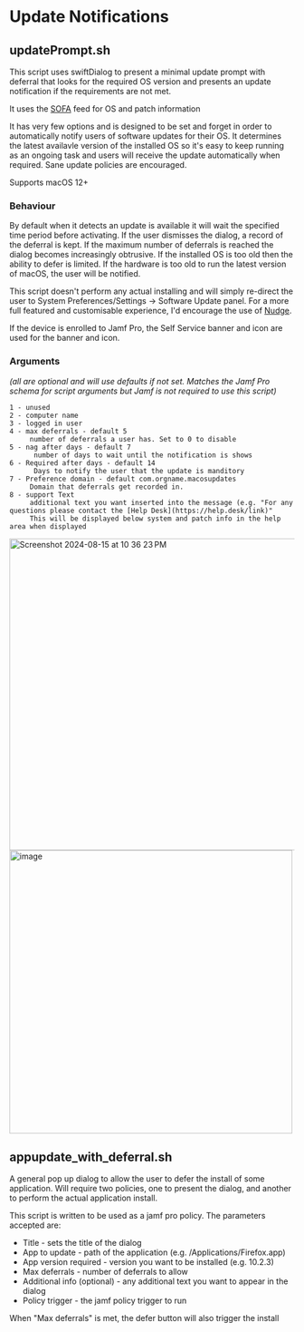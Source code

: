 # Update Notifications

## updatePrompt.sh

This script uses swiftDialog to present a minimal update prompt with deferral that looks for the required OS version and presents an update notification if the requirements are not met.

It uses the [SOFA](https://sofa.macadmins.io) feed for OS and patch information 

It has very few options and is designed to be set and forget in order to automatically notify users of software updates for their OS. It determines the latest availavle version of the installed OS so it's easy to keep running as an ongoing task and users will receive the update automatically when required. Sane update policies are encouraged.

Supports macOS 12+

### Behaviour

By default when it detects an update is available it will wait the specified time period before activating. If the user dismisses the dialog, a record of the deferral is kept. If the maximum number of deferrals is reached the dialog becomes increasingly obtrusive. If the installed OS is too old then the ability to defer is limited. If the hardware is too old to run the latest version of macOS, the user will be notified.

This script doesn't perform any actual installing and will simply re-direct the user to System Preferences/Settings -> Software Update panel. For a more full featured and customisable experience, I'd encourage the use of [Nudge](https://github.com/macadmins/nudge).

If the device is enrolled to Jamf Pro, the Self Service banner and icon are used for the banner and icon.

### Arguments 

_(all are optional and will use defaults if not set. Matches the Jamf Pro schema for script arguments but Jamf is not required to use this script)_

```
1 - unused
2 - computer name
3 - logged in user
4 - max deferrals - default 5
     number of deferrals a user has. Set to 0 to disable
5 - nag after days - default 7
      number of days to wait until the notification is shows
6 - Required after days - default 14
      Days to notify the user that the update is manditory
7 - Preference domain - default com.orgname.macosupdates
     Domain that deferrals get recorded in.  
8 - support Text
     additional text you want inserted into the message (e.g. "For any questions please contact the [Help Desk](https://help.desk/link)"
     This will be displayed below system and patch info in the help area when displayed
```

<img width="550" alt="Screenshot 2024-08-15 at 10 36 23 PM" src="https://github.com/user-attachments/assets/4543c200-804f-4732-a930-6857599dc7af">

<img width="500" alt="image" src="https://github.com/user-attachments/assets/bf2e6ab1-07c4-4c76-9960-54933cf67de6">


## appupdate_with_deferral.sh

A general pop up dialog to allow the user to defer the install of some application. Will require two policies, one to present the dialog, and another to perform the actual application install.

This script is written to be used as a jamf pro policy. The parameters accepted are:
 
 - Title - sets the title of the dialog
 - App to update - path of the application (e.g. /Applications/Firefox.app)
 - App version required - version you want to be installed (e.g. 10.2.3)
 - Max deferrals - number of deferrals to allow
 - Additional info (optional) - any additional text you want to appear in the dialog
 - Policy trigger - the jamf policy trigger to run 
 
 When "Max deferrals" is met, the defer button will also trigger the install
 
